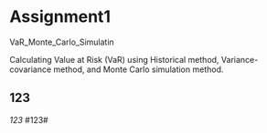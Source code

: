 # Assignment1

VaR_Monte_Carlo_Simulatin

Calculating Value at Risk (VaR) using Historical method, Variance-covariance method, and Monte Carlo simulation method.

## 123
_123_
#123#
